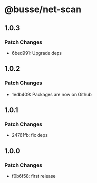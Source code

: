 # @busse/net-scan

## 1.0.3

### Patch Changes

- 6bed991: Upgrade deps

## 1.0.2

### Patch Changes

- 1edb409: Packages are now on Github

## 1.0.1

### Patch Changes

- 24761fb: fix deps

## 1.0.0

### Patch Changes

- f0b6f58: first release
